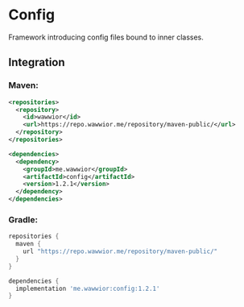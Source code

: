 # Config

Framework introducing config files bound to inner classes.

## Integration

### Maven:

```xml
<repositories>
  <repository>
    <id>wawwior</id>
    <url>https://repo.wawwior.me/repository/maven-public/</url>
  </repository>
</repositories>

<dependencies>
  <dependency>
    <groupId>me.wawwior</groupId>
    <artifactId>config</artifactId>
    <version>1.2.1</version>
  </dependency>
</dependencies>
```

### Gradle:

```gradle
repositories {
  maven {
    url "https://repo.wawwior.me/repository/maven-public/"
  }
}

dependencies {
  implementation 'me.wawwior:config:1.2.1'
}
```
